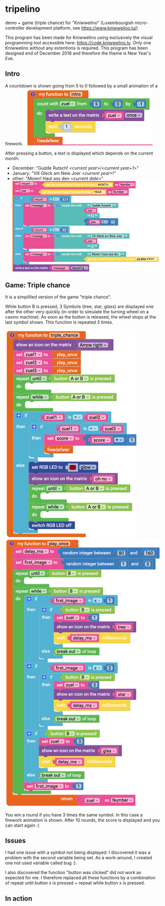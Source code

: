 # tripelino
demo + game (triple chance) for "Kniwwelino" (Luxembourgish micro-controller development platform, see https://www.kniwwelino.lu/)

This program has been made for Kniwwelino using exclusively the visual programming tool accessible here: https://code.kniwwelino.lu.
Only one Kniwwelino without any extentions is required.
This program has been designed end of December 2018 and therefore the theme is New Year's Eve.

## Intro
A countdown is shown going from 5 to 0 followed by a small animation of a firework.
![countdown](countdown.png)

After pressing a button, a text is displayed which depends on the current month:
 - December: "Gudde Rutsch! <*current year*>/<*current year+1*>"
 - January: "Vill Gleck am Neie Joer <*current year*>!"
 - other: "Moien! Haut ass den <*current date*>"
![message](message.png)

## Game: Triple chance
It is a simplified version of the game "triple chance".

While button B is pressed, 3 Symbols (tree, star, glass) are displayed one after the other very quickly (in order to simulate the turning wheel on a casino machine). As soon as the button is released, the wheel stops at the last symbol shown. This function is repeated 3 times.

![triple chance](triple_chance.png)
![playonce](play%20once.png)

You win a round if you have 3 times the same symbol. In this case a firework animation is shown.
After 10 rounds, the score is displayed and you can start again :)

## Issues
I had one issue with a symbol not being displayed: I discovered it was a problem with the second variable being set. As a work-around, I created one not used variable called bug :).

I also discovered the function "button was clicked" did not work as expected for me. I therefore replaced all these functions by a combination of repeat until button x is pressed + repeat while button x is pressed.

## In action
